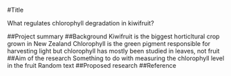 #Title

What regulates chlorophyll degradation in kiwifruit?

##Project summary
##Background
Kiwifruit is the biggest horticltural crop grown in New Zealand
Chlorophyll is the green pigment responsible for harvesting light
but chlorophyll has mostly  been studied in leaves, not fruit 
##Aim of the research
Something to do with measuring the chlorophyll level in the fruit
Random text
##Proposed research
##Reference
